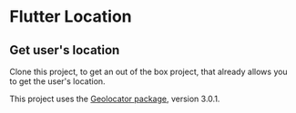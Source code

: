 # Flutter Location

## Get user&#x27;s location

Clone this project, to get an out of the box project, that already allows you to get the user's location. 

This project uses the [Geolocator package](https://pub.dartlang.org/packages/geolocator), version 3.0.1.